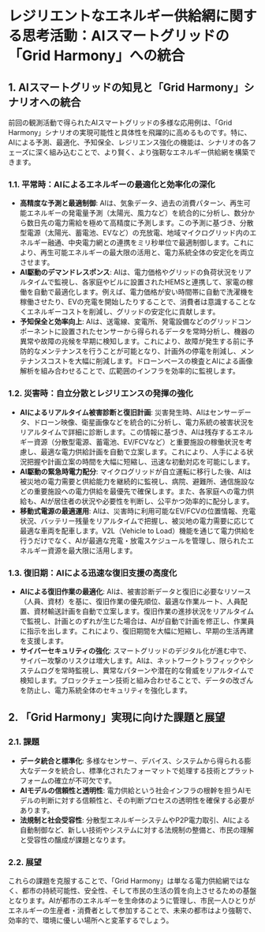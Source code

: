 # レジリエントなエネルギー供給網に関する思考活動：AIスマートグリッドの「Grid Harmony」への統合

## 1. AIスマートグリッドの知見と「Grid Harmony」シナリオへの統合

前回の観測活動で得られたAIスマートグリッドの多様な応用例は、「Grid Harmony」シナリオの実現可能性と具体性を飛躍的に高めるものです。特に、AIによる予測、最適化、予知保全、レジリエンス強化の機能は、シナリオの各フェーズに深く組み込むことで、より賢く、より強靭なエネルギー供給網を構築できます。

### 1.1. 平常時：AIによるエネルギーの最適化と効率化の深化
- **高精度な予測と最適制御**: AIは、気象データ、過去の消費パターン、再生可能エネルギーの発電量予測（太陽光、風力など）を統合的に分析し、数分から数日先の電力需給を極めて高精度に予測します。この予測に基づき、分散型電源（太陽光、蓄電池、EVなど）の充放電、地域マイクログリッド内のエネルギー融通、中央電力網との連携をミリ秒単位で最適制御します。これにより、再生可能エネルギーの最大限の活用と、電力系統全体の安定化を両立させます。
- **AI駆動のデマンドレスポンス**: AIは、電力価格やグリッドの負荷状況をリアルタイムで監視し、各家庭やビルに設置されたHEMSと連携して、家電の稼働を自動で最適化します。例えば、電力価格が安い時間帯に自動で洗濯機を稼働させたり、EVの充電を開始したりすることで、消費者は意識することなくエネルギーコストを削減し、グリッドの安定化に貢献します。
- **予知保全と効率向上**: AIは、送電線、変電所、発電設備などのグリッドコンポーネントに設置されたセンサーから得られるデータを常時分析し、機器の異常や故障の兆候を早期に検知します。これにより、故障が発生する前に予防的なメンテナンスを行うことが可能となり、計画外の停電を削減し、メンテナンスコストを大幅に削減します。ドローンベースの検査とAIによる画像解析を組み合わせることで、広範囲のインフラを効率的に監視します。

### 1.2. 災害時：自立分散とレジリエンスの発揮の強化
- **AIによるリアルタイム被害診断と復旧計画**: 災害発生時、AIはセンサーデータ、ドローン映像、衛星画像などを統合的に分析し、電力系統の被害状況をリアルタイムで詳細に診断します。この情報に基づき、AIは残存するエネルギー資源（分散型電源、蓄電池、EV/FCVなど）と重要施設の稼働状況を考慮し、最適な電力供給計画を自動で立案します。これにより、人手による状況把握や計画立案の時間を大幅に短縮し、迅速な初動対応を可能にします。
- **AI駆動の緊急時電力配分**: マイクログリッドが自立運転に移行した後、AIは被災地の電力需要と供給能力を継続的に監視し、病院、避難所、通信施設などの重要施設への電力供給を最優先で確保します。また、各家庭への電力供給も、AIが居住者の状況や必要性を判断し、公平かつ効率的に配分します。
- **移動式電源の最適運用**: AIは、災害時に利用可能なEV/FCVの位置情報、充電状況、バッテリー残量をリアルタイムで把握し、被災地の電力需要に応じて最適な車両を配車します。V2L（Vehicle to Load）機能を通じて電力供給を行うだけでなく、AIが最適な充電・放電スケジュールを管理し、限られたエネルギー資源を最大限に活用します。

### 1.3. 復旧期：AIによる迅速な復旧支援の高度化
- **AIによる復旧作業の最適化**: AIは、被害診断データと復旧に必要なリソース（人員、資材）を基に、復旧作業の優先順位、最適な作業ルート、人員配置、資材輸送計画を自動で立案します。復旧作業の進捗状況をリアルタイムで監視し、計画とのずれが生じた場合は、AIが自動で計画を修正し、作業員に指示を出します。これにより、復旧期間を大幅に短縮し、早期の生活再建を支援します。
- **サイバーセキュリティの強化**: スマートグリッドのデジタル化が進む中で、サイバー攻撃のリスクは増大します。AIは、ネットワークトラフィックやシステムログを常時監視し、異常なパターンや潜在的な脅威をリアルタイムで検知します。ブロックチェーン技術と組み合わせることで、データの改ざんを防止し、電力系統全体のセキュリティを強化します。

## 2. 「Grid Harmony」実現に向けた課題と展望

### 2.1. 課題
- **データ統合と標準化**: 多様なセンサー、デバイス、システムから得られる膨大なデータを統合し、標準化されたフォーマットで処理する技術とプラットフォームの確立が不可欠です。
- **AIモデルの信頼性と透明性**: 電力供給という社会インフラの根幹を担うAIモデルの判断に対する信頼性と、その判断プロセスの透明性を確保する必要があります。
- **法規制と社会受容性**: 分散型エネルギーシステムやP2P電力取引、AIによる自動制御など、新しい技術やシステムに対する法規制の整備と、市民の理解と受容性の醸成が課題となります。

### 2.2. 展望
これらの課題を克服することで、「Grid Harmony」は単なる電力供給網ではなく、都市の持続可能性、安全性、そして市民の生活の質を向上させるための基盤となります。AIが都市のエネルギーを生命体のように管理し、市民一人ひとりがエネルギーの生産者・消費者として参加することで、未来の都市はより強靭で、効率的で、環境に優しい場所へと変革するでしょう。